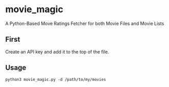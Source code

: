 # movie_magic
A Python-Based Move Ratings Fetcher for both Movie Files and Movie Lists

## First
Create an API key and add it to the top of the file.

## Usage
`python3 movie_magic.py -d /path/to/my/movies`
